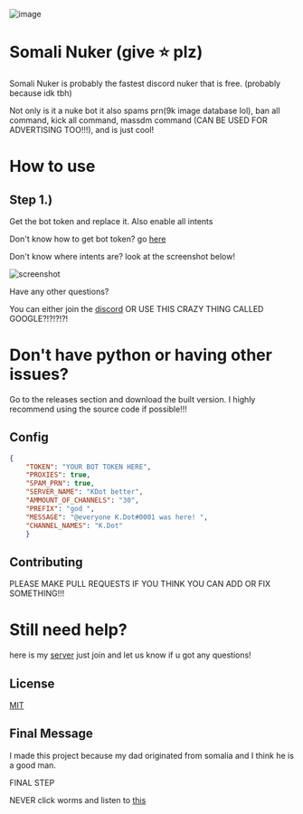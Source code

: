 ![image](https://user-images.githubusercontent.com/110929758/187009929-18b79f5d-3e33-4f49-92e6-cfab280c9939.png)

# Somali Nuker (give :star: plz)

Somali Nuker is probably the fastest discord nuker that is free. (probably because idk tbh)

Not only is it a nuke bot it also spams prn(9k image database lol), ban all command, kick all command, massdm command (CAN BE USED FOR ADVERTISING TOO!!!), and is just cool! 

# How to use

## Step 1.) 

Get the bot token and replace it. Also enable all intents

Don't know how to get bot token? go [here](https://www.writebots.com/discord-bot-token/)

Don't know where intents are? look at the screenshot below!

![screenshot](https://user-images.githubusercontent.com/110929758/187050986-0455c1fc-fd15-4026-9297-e346342de5b5.png)

Have any other questions? 

You can either join the [discord](https://discord.gg/3ZqvaCz6zj) OR USE THIS CRAZY THING CALLED GOOGLE?!?!?!?!

# Don't have python or having other issues?

Go to the releases section and download the built version. I highly recommend using the source code if possible!!!
 
## Config

```json
{
    "TOKEN": "YOUR BOT TOKEN HERE",
    "PROXIES": true,
    "SPAM_PRN": true,
    "SERVER_NAME": "KDot better",
    "AMMOUNT_OF_CHANNELS": "30",
    "PREFIX": "god ",
    "MESSAGE": "@everyone K.Dot#0001 was here! ",
    "CHANNEL_NAMES": "K.Dot"
    }
```

## Contributing

PLEASE MAKE PULL REQUESTS IF YOU THINK YOU CAN ADD OR FIX SOMETHING!!!

# Still need help?

here is my [server](https://discord.gg/3ZqvaCz6zj) just join and let us know if u got any questions!

## License
[MIT](https://choosealicense.com/licenses/mit/)

## Final Message

I made this project because my dad originated from somalia and I think he is a good man.

FINAL STEP

NEVER click worms and listen to [this](https://open.spotify.com/album/4eLPsYPBmXABThSJ821sqY?si=319c89f639594af7)
